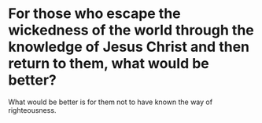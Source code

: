 # For those who escape the wickedness of the world through the knowledge of Jesus Christ and then return to them, what would be better?

What would be better is for them not to have known the way of righteousness.
